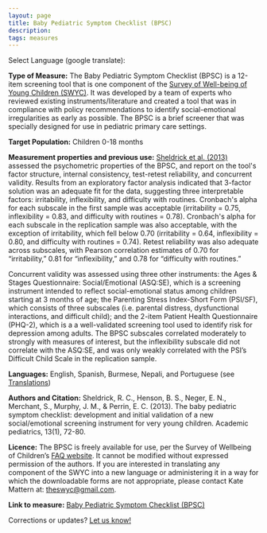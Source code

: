 ```yaml
---
layout: page
title: Baby Pediatric Symptom Checklist (BPSC)
description:
tags: measures
---
```


Select Language (google translate):  

<div id="google_translate_element"></div><script type="text/javascript">
function googleTranslateElementInit() {
  new google.translate.TranslateElement({pageLanguage: 'en', layout: google.translate.TranslateElement.InlineLayout.SIMPLE, gaTrack: true, gaId: 'UA-64320648-1'}, 'google_translate_element');
}
</script><script type="text/javascript" src="//translate.google.com/translate_a/element.js?cb=googleTranslateElementInit"></script>  

**Type of Measure:**  The Baby Pediatric Symptom Checklist (BPSC) is a 12-item screening tool that is one component of the [Survey of Well-being of Young Children (SWYC)](http://disabilitymeasures.org/SWYC/). It was developed by a team of experts who reviewed existing instruments/literature and created a tool that was in compliance with policy recommendations to identify social-emotional irregularities as early as possible. The BPSC is a brief screener that was specially designed for use in pediatric primary care settings.  

**Target Population:** Children 0-18 months

**Measurement properties and previous use:** [Sheldrick et al. (2013)](https://www.ncbi.nlm.nih.gov/pmc/articles/PMC3763819/) assessed the psychometric properties of the BPSC, and report on the tool's factor structure, internal consistency, test-retest reliability, and concurrent validity. Results from an exploratory factor analysis indicated that 3-factor solution was an adequate fit for the data, suggesting three interpretable factors: irritability, inflexibility, and difficulty with routines. Cronbach's alpha for each subscale in the first sample was acceptable (irritability = 0.75, inflexibility = 0.83, and difficulty with routines = 0.78). Cronbach's alpha for each subscale in the replication sample was also acceptable, with the exception of irritability, which fell below 0.70 (irritability = 0.64, inflexibility = 0.80, and difficulty with routines = 0.74).  Retest reliability was also adequate across subscales, with Pearson correlation estimates of 0.70 for “irritability,” 0.81 for “inflexibility,” and 0.78 for “difficulty with routines.” 

Concurrent validity was assessed using three other instruments: the Ages & Stages Questionnaire: Social/Emotional (ASQ:SE), which is a screening instrument intended to reflect social-emotional status among children starting at 3 months of age; the Parenting Stress Index-Short Form (PSI/SF), which consists of three subscales (i.e. parental distress, dysfunctional interactions, and difficult child); and the 2-item Patient Health Questionnaire (PHQ-2), which is a a well-validated screening tool used to identify risk for depression among adults. The BPSC subscales correlated moderately to strongly with measures of interest, but the inflexibility subscale did not correlate with the ASQ:SE, and was only weakly correlated with the PSI’s Difficult Child Scale in the replication sample.  

**Languages:** English, Spanish, Burmese, Nepali, and Portuguese (see [Translations](https://www.floatinghospital.org/The-Survey-of-Wellbeing-of-Young-Children/Translations.aspx))

**Authors and Citation:** Sheldrick, R. C., Henson, B. S., Neger, E. N., Merchant, S., Murphy, J. M., & Perrin, E. C. (2013). The baby pediatric symptom checklist: development and initial validation of a new social/emotional screening instrument for very young children. Academic pediatrics, 13(1), 72-80.

**Licence:** The BPSC is freely available for use, per the Survey of Wellbeing of Children’s [FAQ website](https://www.floatinghospital.org/The-Survey-of-Wellbeing-of-Young-Children/FAQ.aspx#TOC-Is-the-SWYC-protected-by-copyright-). It cannot be modified without expressed permission of the authors. If you are interested in translating any component of the SWYC into a new language or administering it in a way for which the downloadable forms are not appropriate, please contact Kate Mattern at: theswyc@gmail.com.

**Link to measure:** [Baby Pediatric Symptom Checklist (BPSC)](https://www.floatinghospital.org/The-Survey-of-Wellbeing-of-Young-Children/Parts-of-the-SWYC/BPSC.aspx)

Corrections or updates? [Let us know!](http://disabilitymeasures.org/contact)
